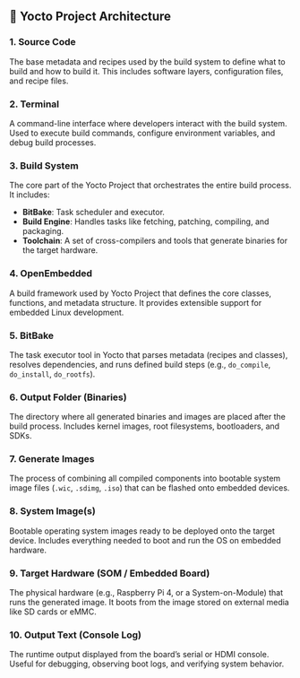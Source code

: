 ## 📌 Yocto Project Architecture

### 1. Source Code
The base metadata and recipes used by the build system to define what to build and how to build it. This includes software layers, configuration files, and recipe files.

### 2. Terminal
A command-line interface where developers interact with the build system. Used to execute build commands, configure environment variables, and debug build processes.

### 3. Build System
The core part of the Yocto Project that orchestrates the entire build process. It includes:
- **BitBake**: Task scheduler and executor.
- **Build Engine**: Handles tasks like fetching, patching, compiling, and packaging.
- **Toolchain**: A set of cross-compilers and tools that generate binaries for the target hardware.

### 4. OpenEmbedded
A build framework used by Yocto Project that defines the core classes, functions, and metadata structure. It provides extensible support for embedded Linux development.

### 5. BitBake
The task executor tool in Yocto that parses metadata (recipes and classes), resolves dependencies, and runs defined build steps (e.g., `do_compile`, `do_install`, `do_rootfs`).

### 6. Output Folder (Binaries)
The directory where all generated binaries and images are placed after the build process. Includes kernel images, root filesystems, bootloaders, and SDKs.

### 7. Generate Images
The process of combining all compiled components into bootable system image files (`.wic`, `.sdimg`, `.iso`) that can be flashed onto embedded devices.

### 8. System Image(s)
Bootable operating system images ready to be deployed onto the target device. Includes everything needed to boot and run the OS on embedded hardware.

### 9. Target Hardware (SOM / Embedded Board)
The physical hardware (e.g., Raspberry Pi 4, or a System-on-Module) that runs the generated image. It boots from the image stored on external media like SD cards or eMMC.

### 10. Output Text (Console Log)
The runtime output displayed from the board’s serial or HDMI console. Useful for debugging, observing boot logs, and verifying system behavior.
